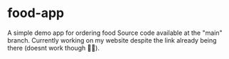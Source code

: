 # food-app
A simple demo app for ordering food
Source code available at the "main" branch.
Currently working on my website despite the link already being there (doesnt work though 😶‍🌫️).
